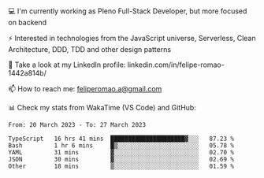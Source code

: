 💻 I'm currently working as Pleno Full-Stack Developer, but more focused on backend

⚡ Interested in technologies from the JavaScript universe, Serverless, Clean Architecture, DDD, TDD and other design patterns

👥 Take a look at my LinkedIn profile: linkedin.com/in/felipe-romao-1442a814b/

📫 How to reach me: feliperomao.a@gmail.com

📊 Check my stats from WakaTime (VS Code) and GitHub:

<!--START_SECTION:waka-->

```text
From: 20 March 2023 - To: 27 March 2023

TypeScript   16 hrs 41 mins  █████████████████████▓░░░   87.23 %
Bash         1 hr 6 mins     █▒░░░░░░░░░░░░░░░░░░░░░░░   05.78 %
YAML         31 mins         ▓░░░░░░░░░░░░░░░░░░░░░░░░   02.70 %
JSON         30 mins         ▓░░░░░░░░░░░░░░░░░░░░░░░░   02.69 %
Other        18 mins         ▒░░░░░░░░░░░░░░░░░░░░░░░░   01.59 %
```

<!--END_SECTION:waka-->
